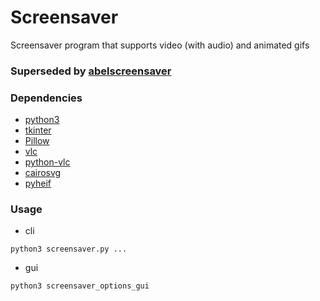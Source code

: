# Screensaver
Screensaver program that supports video (with audio) and animated gifs

### Superseded by [abelscreensaver](https://github.com/abel465/abelscreensaver)

### Dependencies

* [python3](https://www.python.org/)
* [tkinter](https://docs.python.org/3/library/tkinter.html)
* [Pillow](https://pypi.org/project/Pillow/)
* [vlc](https://github.com/videolan/vlc)
* [python-vlc](https://pypi.org/project/python-vlc/)
* [cairosvg](https://cairosvg.org/)
* [pyheif](https://pypi.org/project/pyheif/)

### Usage

* cli
```
python3 screensaver.py ...
```
* gui
```
python3 screensaver_options_gui
```
